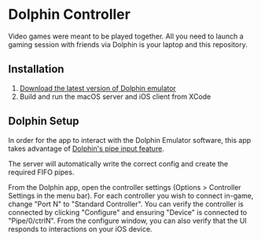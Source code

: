 # Dolphin Controller

Video games were meant to be played together. All you need to launch a gaming session with friends via Dolphin is your laptop and this repository.

## Installation

1. [Download the latest version of Dolphin emulator](https://dolphin-emu.org)
2. Build and run the macOS server and iOS client from XCode

## Dolphin Setup

In order for the app to interact with the Dolphin Emulator software, this app takes advantage of [Dolphin's pipe input feature](https://wiki.dolphin-emu.org/index.php?title=Pipe_Input).

The server will automatically write the correct config and create the required FIFO pipes.

From the Dolphin app, open the controller settings (Options > Controller Settings in the menu bar). For each controller you wish to connect in-game, change "Port N" to "Standard Controller". You can verify the controller is connected by clicking "Configure" and ensuring "Device" is connected to "Pipe/0/ctrlN". From the configure window, you can also verify that the UI responds to interactions on your iOS device.
